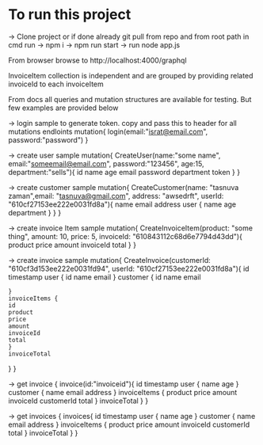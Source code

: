 # To run this project
  -> Clone project or if done already git pull from repo and from root path in cmd run
  -> npm i
  -> npm run start
  -> run node app.js

  From browser browse to http://localhost:4000/graphql

  InvoiceItem collection is independent and are grouped by providing related invoiceId to each invoiceItem

  From docs all queries and mutation structures are available for testing. But few examples are provided below


-> login sample to generate token. copy and pass this to header for all mutations endloints
mutation{
  login(email:"israt@email.com", password:"password")
}

-> create user sample
mutation{
  CreateUser(name:"some name", email:"someemail@email.com", password:"123456", age:15, department:"sells"){
    id
    name
    age
    email
    password
    department
    token
  }
}

-> create customer sample
mutation{
  CreateCustomer(name: "tasnuva zaman",email: "tasnuva@gmail.com", address: "awsedrft", userId: "610cf27153ee222e0031fd8a"){
    name
    email
    address
    user {
      name
      age
      department
    }
  }
}

-> create invoice Item sample
mutation{
  CreateInvoiceItem(product: "some thing", amount: 10, price: 5, invoiceId: "610843112c68d6e7794d43dd"){
    product
    price
    amount
    invoiceId
    total
  }
}

-> create invoice sample
mutation{
  CreateInvoice(customerId: "610cf3d153ee222e0031fd94", userId: "610cf27153ee222e0031fd8a"){
    id
    timestamp
    user {
      id
      name
      email
    }
    customer {
      id
      name
      email

    }
    invoiceItems {
    id
    product
    price
    amount
    invoiceId
    total
    }
    invoiceTotal
  }
}

-> get invoice
{
  invoice(id:"invoiceid"){
    id
    timestamp
    user {
      name
      age
    }
    customer {
      name
      email
      address
    }
    invoiceItems {
      product
      price
      amount
      invoiceId
      customerId
      total
    }
    invoiceTotal
  }
}

-> get invoices
{
  invoices{
    id
    timestamp
    user {
      name
      age
    }
    customer {
      name
      email
      address
    }
    invoiceItems {
      product
      price
      amount
      invoiceId
      customerId
      total
    }
    invoiceTotal
  }
}
